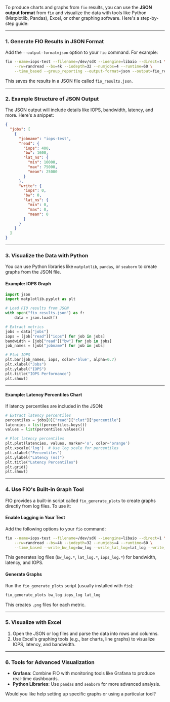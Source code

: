 To produce charts and graphs from `fio` results, you can use the **JSON output format** from `fio` and visualize the data with tools like Python (Matplotlib, Pandas), Excel, or other graphing software. Here's a step-by-step guide:

---

### **1. Generate FIO Results in JSON Format**
Add the `--output-format=json` option to your `fio` command. For example:

```bash
fio --name=iops-test --filename=/dev/sdX --ioengine=libaio --direct=1 \
    --rw=randread --bs=4k --iodepth=32 --numjobs=4 --runtime=60 \
    --time_based --group_reporting --output-format=json --output=fio_results.json
```

This saves the results in a JSON file called `fio_results.json`.

---

### **2. Example Structure of JSON Output**
The JSON output will include details like IOPS, bandwidth, latency, and more. Here's a snippet:
```json
{
  "jobs": [
    {
      "jobname": "iops-test",
      "read": {
        "iops": 400,
        "bw": 1600,
        "lat_ns": {
          "min": 10000,
          "max": 75000,
          "mean": 25000
        }
      },
      "write": {
        "iops": 0,
        "bw": 0,
        "lat_ns": {
          "min": 0,
          "max": 0,
          "mean": 0
        }
      }
    }
  ]
}
```

---

### **3. Visualize the Data with Python**
You can use Python libraries like `matplotlib`, `pandas`, or `seaborn` to create graphs from the JSON file.

#### **Example: IOPS Graph**
```python
import json
import matplotlib.pyplot as plt

# Load FIO results from JSON
with open("fio_results.json") as f:
    data = json.load(f)

# Extract metrics
jobs = data["jobs"]
iops = [job["read"]["iops"] for job in jobs]
bandwidth = [job["read"]["bw"] for job in jobs]
job_names = [job["jobname"] for job in jobs]

# Plot IOPS
plt.bar(job_names, iops, color='blue', alpha=0.7)
plt.xlabel("Jobs")
plt.ylabel("IOPS")
plt.title("IOPS Performance")
plt.show()
```

---

#### **Example: Latency Percentiles Chart**
If latency percentiles are included in the JSON:
```python
# Extract latency percentiles
percentiles = jobs[0]["read"]["clat"]["percentile"]
latencies = list(percentiles.keys())
values = list(percentiles.values())

# Plot latency percentiles
plt.plot(latencies, values, marker='o', color='orange')
plt.xscale('log')  # Use log scale for percentiles
plt.xlabel("Percentiles")
plt.ylabel("Latency (ns)")
plt.title("Latency Percentiles")
plt.grid()
plt.show()
```

---

### **4. Use FIO's Built-in Graph Tool**
FIO provides a built-in script called `fio_generate_plots` to create graphs directly from log files. To use it:

#### Enable Logging in Your Test
Add the following options to your `fio` command:
```bash
fio --name=iops-test --filename=/dev/sdX --ioengine=libaio --direct=1 \
    --rw=randread --bs=4k --iodepth=32 --numjobs=4 --runtime=60 \
    --time_based --write_bw_log=bw_log --write_lat_log=lat_log --write_iops_log=iops_log
```

This generates log files (`bw_log.*`, `lat_log.*`, `iops_log.*`) for bandwidth, latency, and IOPS.

#### Generate Graphs
Run the `fio_generate_plots` script (usually installed with `fio`):
```bash
fio_generate_plots bw_log iops_log lat_log
```
This creates `.png` files for each metric.

---

### **5. Visualize with Excel**
1. Open the JSON or log files and parse the data into rows and columns.
2. Use Excel's graphing tools (e.g., bar charts, line graphs) to visualize IOPS, latency, and bandwidth.

---

### **6. Tools for Advanced Visualization**
- **Grafana**: Combine FIO with monitoring tools like Grafana to produce real-time dashboards.
- **Python Libraries**: Use `pandas` and `seaborn` for more advanced analysis.

Would you like help setting up specific graphs or using a particular tool?